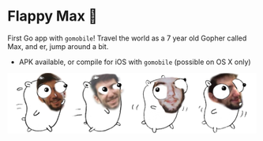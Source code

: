# Flappy Max :running:


First Go app with `gomobile`! Travel the world as a 7 year old Gopher called Max, and er, jump around a bit.

* APK available, or compile for iOS with `gomobile` (possible on OS X only)

![](assets/max.png)
